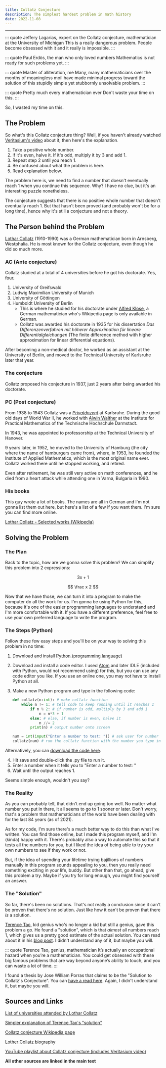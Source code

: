 ```yaml
---
title: Collatz Conjecture
description: The simplest hardest problem in math history
date: 2022-11-08
---
```


---

::: quote Jeffery Lagarias, expert on the Collatz conjecture, mathematician at the University of Michigan
This is a really dangerous problem. People become obsessed with it and it really is impossible.
:::

::: quote Paul Erdös, the man who only loved numbers
Mathematics is not ready for such problems yet.
:::

::: quote Master of alliteration, me
Many, many mathematicians over the months of meaningless moil have made minimal progress toward the solution of this stupidly simple yet stubbornly unsolvable problem.
:::

::: quote Pretty much every mathematician ever
Don't waste your time on this.
:::

So, I wasted my time on this.

## The Problem

So what's this Collatz conjecture thing? Well, if you haven't already watched [Veritasium's video](https://www.youtube.com/watch?v=094y1Z2wpJg) about it, then here's the explanation.

1. Take a positive whole number.
2. If it's even, halve it. If it's odd, multiply it by 3 and add 1.
3. Repeat step 2 until you reach 1.
4. Be confused about what the problem is here.
5. Read explanation below.

The problem here is, we need to find a number that doesn't eventually reach 1 when you continue this sequence. Why? I have no clue, but it's an interesting puzzle nonetheless.

The conjecture suggests that there is no positive whole number that doesn't eventually reach 1. But that hasn't been proved (and probably won't be for a long time), hence why it's still a conjecture and not a theory.

## The Person behind the Problem

[Lothar Collatz](https://en.wikipedia.org/wiki/Lothar_Collatz) (1910-1990) was a German mathematician born in Arnsberg, Westphalia. He is most known for the Collatz conjecture, even though he did so much more.

### AC (Ante conjecture)

Collatz studied at a total of 4 universities before he got his doctorate. Yes, four.

1. University of Greifswald
2. Ludwig Maximilian University of Munich
3. University of Göttingen
4. Humboldt University of Berlin
   - This is where he studied for his doctorate under [Alfred Klose](<https://de.wikipedia.org/wiki/Alfred_Klose_(Mathematiker)>), a German mathematician who's Wikipedia page is only available in German.
   - Collatz was awarded his doctorate in 1935 for his dissertation _Das Differenzenverfahren mit höherer Approximation für lineare Differentialgleichungen_ (The finite difference method with higher approximation for linear differential equations).

After becoming a non-medical doctor, he worked as an assistant at the University of Berlin, and moved to the Technical University of Karlsruhe later that year.

### The conjecture

Collatz proposed his conjecture in 1937, just 2 years after being awarded his doctorate.

### PC (Post conjecture)

From 1938 to 1943 Collatz was a [_Privatdozent_](https://en.wikipedia.org/wiki/Privatdozent) at Karlsruhe. During the good old days of World War II, he worked with [Alwin Walther](https://en.wikipedia.org/wiki/Alwin_Walther) at the Institute for Practical Mathematics of the Technische Hochschule Darmstadt.

In 1943, he was appointed to professorship at the Technical University of Hanover.

9 years later, in 1952, he moved to the University of Hamburg (the city where the name of hamburgers came from), where, in 1953, he founded the Institute of Applied Mathematics, which is the most original name ever. Collatz worked there until he stopped working, and retired.

Even after retirement, he was still very active on math conferences, and he died from a heart attack while attending one in Varna, Bulgaria in 1990.

### His books

This guy wrote a lot of books. The names are all in German and I'm not gonna list them out here, but here's a list of a few if you want them. I'm sure you can find more online.

[Lothar Collatz - Selected works (Wikipedia)](https://en.wikipedia.org/wiki/Lothar_Collatz#Selected_works)

## Solving the Problem

### The Plan

Back to the topic, how are we gonna solve this problem? We can simplify this problem into 2 expressions:

$$
3x+1
$$

$$
\frac x 2
$$

Now that we have those, we can turn it into a program to make the computer do all the work for us. I'm gonna be using Python for this, because it's one of the easier programming languages to understand and I'm more comfortable with it. If you have a different preference, feel free to use your own preferred language to write the program.

### The Steps (Python)

Follow these few easy steps and you'll be on your way to solving this problem in no time:

1. Download and install [Python (programming language)](https://www.python.org/)
2. Download and install a code editor. I used [Atom](https://atom.io/) and later IDLE (included with Python, would not recommend using) for this, but you can use any code editor you like. If you use an online one, you may not have to install Python at all.
3. Make a new Python program and type in the following code:

   ```py
   def collatz(n:int): # make collatz function
       while n != 1: # tell code to keep running until it reaches 1
           if n % 2: # if number is odd, multiply by 3 and add 1
               n = n*3 + 1
           else: # else, if number is even, halve it
               n //= 2
           print(n) # output number onto screen

   num = int(input("Enter a number to test: ")) # ask user for number to test
   collatz(num) # run the collatz function with the number you type in
   ```

Alternatively, you can <a href="./collatz-conjecture/collatz-conjecture.py" download="collatz-conjecture.py">download the code here</a>.

4. Hit save and double-click the .py file to run it.
5. Enter a number when it tells you to "Enter a number to test: "
6. Wait until the output reaches 1.

Seems simple enough, wouldn't you say?

### The Reality

As you can probably tell, that didn't end up going too well. No matter what number you put in there, it all seems to go to 1 sooner or later. Don't worry, that's a problem that mathematicians of the world have been dealing with for the last 84 years (as of 2021).

As for my code, I'm sure there's a much better way to do this than what I've written. You can find those online, but I made this program myself, and I'm (kinda) happy with it. There's probably also a way to automate this so that it tests all the numbers for you, but I liked the idea of being able to try your own numbers to see if they work or not.

But, if the idea of spending your lifetime trying bajillions of numbers manually in this program sounds appealing to you, then you really need something exciting in your life, buddy. But other than that, go ahead, give this problem a try. Maybe if you try for long enough, you might find yourself an answer.

### The "Solution"

So far, there's been no solutions. That's not really a conclusion since it can't be proven that there's no solution. Just like how it can't be proven that there _is_ a solution.

[Terence Tao](https://en.wikipedia.org/wiki/Terence_Tao), kid genius who's no longer a kid but still a genius, gave this problem a go. He found a "solution", which is that _almost_ all numbers reach 1, which gives us a pretty good estimate of the actual solution. You can read about it in his [blog post](https://terrytao.wordpress.com/2011/08/25/the-collatz-conjecture-littlewood-offord-theory-and-powers-of-2-and-3/). I didn't understand any of it, but maybe you will.

::: quote Terence Tao, genius, mathematician
It’s actually an occupational hazard when you’re a mathematician. You could get obsessed with these big famous problems that are way beyond anyone’s ability to touch, and you can waste a lot of time.
:::

I found a thesis by Jose William Porras that claims to be the "Solution to Collatz's Conjecture". You can [have a read here](https://www.researchgate.net/publication/325389892_Solution_to_Collatz's_Conjecture). Again, I didn't understand it, but maybe you will.

## Sources and Links

[List of universities attended by Lothar Collatz](https://www.wikidata.org/wiki/Property:P69)

[Simpler explanation of Terence Tao's "solution"](https://www.quantamagazine.org/mathematician-proves-huge-result-on-dangerous-problem-20191211/)

[Collatz conjecture Wikipedia page](https://en.wikipedia.org/wiki/Collatz_conjecture)

[Lother Collatz biography](https://mathshistory.st-andrews.ac.uk/Biographies/Collatz/)

[YouTube playlist about Collatz conjecture (includes Veritasium video)](https://www.youtube.com/playlist?list=PLPa2dwCo_Eqker6ktrUs7dC7FkKwa7Q2h)

**All other sources are linked in the main text**
